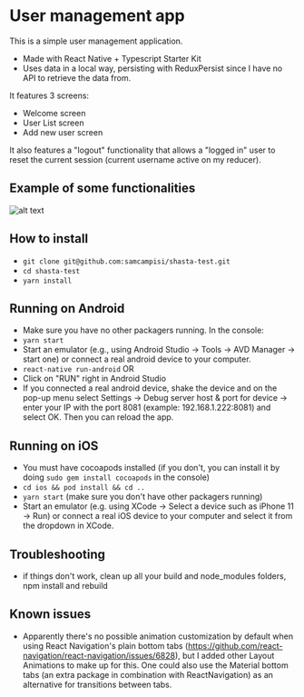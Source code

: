 # User management app

This is a simple user management application.

- Made with React Native + Typescript Starter Kit
- Uses data in a local way, persisting with ReduxPersist since I have no API to retrieve the data from.

It features 3 screens:

- Welcome screen
- User List screen
- Add new user screen

It also features a "logout" functionality that allows a "logged in" user to reset the current session (current username active on my reducer).

## Example of some functionalities

![alt text](https://github.com/samcampisi/shasta-test/raw/master/example.gif 'Example')

## How to install

- `git clone git@github.com:samcampisi/shasta-test.git`
- `cd shasta-test`
- `yarn install`

## Running on Android

- Make sure you have no other packagers running. In the console:
- `yarn start`
- Start an emulator (e.g., using Android Studio -> Tools -> AVD Manager -> start one) or connect a real android device to your computer.
- `react-native run-android` OR
- Click on "RUN" right in Android Studio
- If you connected a real android device, shake the device and on the pop-up menu select Settings -> Debug server host & port for device -> enter your IP with the port 8081 (example: 192.168.1.222:8081) and select OK. Then you can reload the app.

## Running on iOS

- You must have cocoapods installed (if you don't, you can install it by doing `sudo gem install cocoapods` in the console)
- `cd ios && pod install && cd ..`
- `yarn start` (make sure you don't have other packagers running)
- Start an emulator (e.g. using XCode -> Select a device such as iPhone 11 -> Run) or connect a real iOS device to your computer and select it from the dropdown in XCode.

## Troubleshooting

- if things don't work, clean up all your build and node_modules folders, npm install and rebuild

## Known issues

- Apparently there's no possible animation customization by default when using React Navigation's plain bottom tabs (https://github.com/react-navigation/react-navigation/issues/6828), but I added other Layout Animations to make up for this. One could also use the Material bottom tabs (an extra package in combination with ReactNavigation) as an alternative for transitions between tabs.
